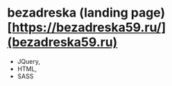 bezadreska (landing page)
[https://bezadreska59.ru/](bezadreska59.ru)
=======
* JQuery,
* HTML,
* SASS
